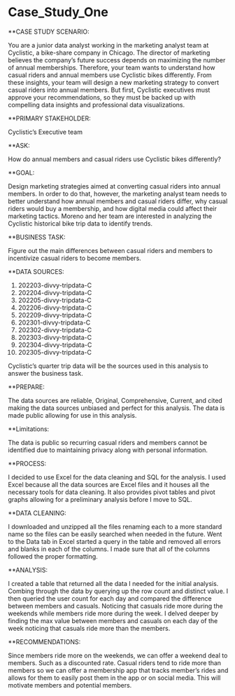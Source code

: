 # Case_Study_One

**CASE STUDY SCENARIO:

You are a junior data analyst working in the marketing analyst team at Cyclistic, a bike-share company in Chicago. The director of marketing believes the company’s future success depends on maximizing the number of annual memberships. Therefore, your team wants to understand how casual riders and annual members use Cyclistic bikes differently. From these insights, your team will design a new marketing strategy to convert casual riders into annual members. But first, Cyclistic executives must approve your recommendations, so they must be backed up with compelling data insights and professional data visualizations. 

**PRIMARY STAKEHOLDER:

Cyclistic’s Executive team 

**ASK:

How do annual members and casual riders use Cyclistic bikes differently? 

**GOAL:

Design marketing strategies aimed at converting casual riders into annual members. In order to do that, however, the marketing analyst team needs to better understand how annual members and casual riders differ, why casual riders would buy a membership, and how digital media could affect their marketing tactics. Moreno and her team are interested in analyzing the Cyclistic historical bike trip data to identify trends. 

**BUSINESS TASK:

Figure out the main differences between casual riders and members to incentivize casual riders to become members.

**DATA SOURCES:

1. 202203-divvy-tripdata-C
2. 202204-divvy-tripdata-C
3. 202205-divvy-tripdata-C
4. 202206-divvy-tripdata-C
5. 202209-divvy-tripdata-C
6. 202301-divvy-tripdata-C
7. 202302-divvy-tripdata-C
8. 202303-divvy-tripdata-C
9. 202304-divvy-tripdata-C
10. 202305-divvy-tripdata-C 

Cyclistic’s quarter trip data will be the sources used in this analysis to answer the business task.

**PREPARE:

The data sources are reliable, Original, Comprehensive, Current, and cited making the data sources unbiased and perfect for this analysis. 
The data is made public allowing for use in this analysis.

**Limitations:

The data is public so recurring casual riders and members cannot be identified due to maintaining privacy along with personal information. 

**PROCESS:

I decided to use Excel for the data cleaning and SQL for the analysis. 
I used Excel because all the data sources are Excel files and it houses all the necessary tools for data cleaning. It also provides pivot tables and pivot graphs allowing for a preliminary analysis before I move to SQL. 

**DATA CLEANING:

I downloaded and unzipped all the files renaming each to a more standard name so the files can be easily searched when needed in the future. Went to the Data tab in Excel started a query in the table and removed all errors and blanks in each of the columns. I made sure that all of the columns followed the proper formatting. 

**ANALYSIS:

I created a table that returned all the data I needed for the initial analysis. Combing through the data by querying up the row count and distinct value. I then queried the user count for each day and compared the difference between members and casuals. Noticing that casuals ride more during the weekends while members ride more during the week. I delved deeper by finding the max value between members and casuals on each day of the week noticing that casuals ride more than the members. 

**RECOMMENDATIONS:

Since members ride more on the weekends, we can offer a weekend deal to members. Such as a discounted rate.
Casual riders tend to ride more than members so we can offer a membership app that tracks member’s rides and allows for them to easily post them in the app or on social media. This will motivate members and potential members. 
